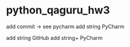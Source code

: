 # python_qaguru_hw3
add commit -> see pycharm
add string PyCharm

add string GitHub
add string+ PyCharm